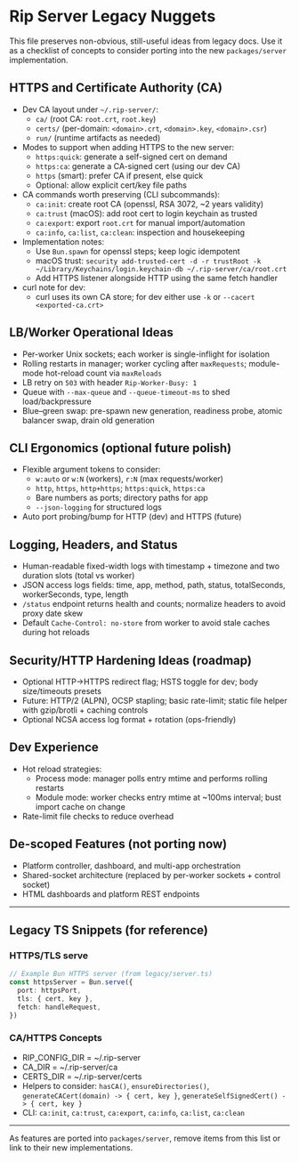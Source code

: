 # Rip Server Legacy Nuggets

This file preserves non-obvious, still-useful ideas from legacy docs. Use it as a checklist of concepts to consider porting into the new `packages/server` implementation.

## HTTPS and Certificate Authority (CA)
- Dev CA layout under `~/.rip-server/`:
  - `ca/` (root CA: `root.crt`, `root.key`)
  - `certs/` (per-domain: `<domain>.crt`, `<domain>.key`, `<domain>.csr`)
  - `run/` (runtime artifacts as needed)
- Modes to support when adding HTTPS to the new server:
  - `https:quick`: generate a self-signed cert on demand
  - `https:ca`: generate a CA-signed cert (using our dev CA)
  - `https` (smart): prefer CA if present, else quick
  - Optional: allow explicit cert/key file paths
- CA commands worth preserving (CLI subcommands):
  - `ca:init`: create root CA (openssl, RSA 3072, ~2 years validity)
  - `ca:trust` (macOS): add root cert to login keychain as trusted
  - `ca:export`: export `root.crt` for manual import/automation
  - `ca:info`, `ca:list`, `ca:clean`: inspection and housekeeping
- Implementation notes:
  - Use `Bun.spawn` for openssl steps; keep logic idempotent
  - macOS trust: `security add-trusted-cert -d -r trustRoot -k ~/Library/Keychains/login.keychain-db ~/.rip-server/ca/root.crt`
  - Add HTTPS listener alongside HTTP using the same fetch handler
- curl note for dev:
  - curl uses its own CA store; for dev either use `-k` or `--cacert <exported-ca.crt>`

## LB/Worker Operational Ideas
- Per-worker Unix sockets; each worker is single-inflight for isolation
- Rolling restarts in manager; worker cycling after `maxRequests`; module-mode hot-reload count via `maxReloads`
- LB retry on `503` with header `Rip-Worker-Busy: 1`
- Queue with `--max-queue` and `--queue-timeout-ms` to shed load/backpressure
- Blue–green swap: pre-spawn new generation, readiness probe, atomic balancer swap, drain old generation

## CLI Ergonomics (optional future polish)
- Flexible argument tokens to consider:
  - `w:auto` or `w:N` (workers), `r:N` (max requests/worker)
  - `http`, `https`, `http+https`; `https:quick`, `https:ca`
  - Bare numbers as ports; directory paths for app
  - `--json-logging` for structured logs
- Auto port probing/bump for HTTP (dev) and HTTPS (future)

## Logging, Headers, and Status
- Human-readable fixed-width logs with timestamp + timezone and two duration slots (total vs worker)
- JSON access logs fields: time, app, method, path, status, totalSeconds, workerSeconds, type, length
- `/status` endpoint returns health and counts; normalize headers to avoid proxy date skew
- Default `Cache-Control: no-store` from worker to avoid stale caches during hot reloads

## Security/HTTP Hardening Ideas (roadmap)
- Optional HTTP→HTTPS redirect flag; HSTS toggle for dev; body size/timeouts presets
- Future: HTTP/2 (ALPN), OCSP stapling; basic rate-limit; static file helper with gzip/brotli + caching controls
- Optional NCSA access log format + rotation (ops-friendly)

## Dev Experience
- Hot reload strategies:
  - Process mode: manager polls entry mtime and performs rolling restarts
  - Module mode: worker checks entry mtime at ~100ms interval; bust import cache on change
- Rate-limit file checks to reduce overhead

## De-scoped Features (not porting now)
- Platform controller, dashboard, and multi-app orchestration
- Shared-socket architecture (replaced by per-worker sockets + control socket)
- HTML dashboards and platform REST endpoints

---

## Legacy TS Snippets (for reference)

### HTTPS/TLS serve
```ts
// Example Bun HTTPS server (from legacy/server.ts)
const httpsServer = Bun.serve({
  port: httpsPort,
  tls: { cert, key },
  fetch: handleRequest,
})
```

### CA/HTTPS Concepts
- RIP_CONFIG_DIR = ~/.rip-server
- CA_DIR = ~/.rip-server/ca
- CERTS_DIR = ~/.rip-server/certs
- Helpers to consider: `hasCA()`, `ensureDirectories()`,
  `generateCACert(domain) -> { cert, key }`, `generateSelfSignedCert() -> { cert, key }`
- CLI: `ca:init`, `ca:trust`, `ca:export`, `ca:info`, `ca:list`, `ca:clean`

---

As features are ported into `packages/server`, remove items from this list or link to their new implementations.
